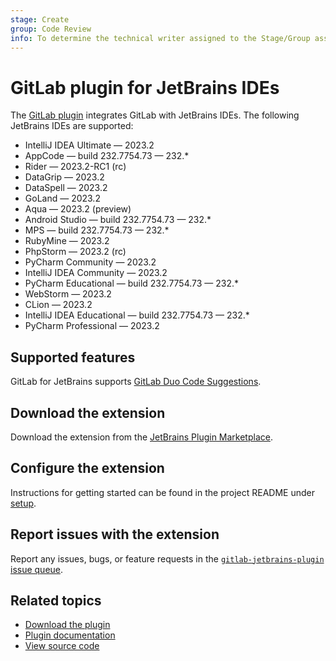 ```yaml
---
stage: Create
group: Code Review
info: To determine the technical writer assigned to the Stage/Group associated with this page, see https://about.gitlab.com/handbook/product/ux/technical-writing/#assignments
---
```


# GitLab plugin for JetBrains IDEs

The [GitLab plugin](https://plugins.jetbrains.com/plugin/22325-gitlab)
integrates GitLab with JetBrains IDEs. The following JetBrains IDEs are supported:

- IntelliJ IDEA Ultimate — 2023.2
- AppCode — build 232.7754.73 — 232.*
- Rider — 2023.2-RC1 (rc)
- DataGrip — 2023.2
- DataSpell — 2023.2
- GoLand — 2023.2
- Aqua — 2023.2 (preview)
- Android Studio — build 232.7754.73 — 232.*
- MPS — build 232.7754.73 — 232.*
- RubyMine — 2023.2
- PhpStorm — 2023.2 (rc)
- PyCharm Community — 2023.2
- IntelliJ IDEA Community — 2023.2
- PyCharm Educational — build 232.7754.73 — 232.*
- WebStorm — 2023.2
- CLion — 2023.2
- IntelliJ IDEA Educational — build 232.7754.73 — 232.*
- PyCharm Professional — 2023.2

## Supported features

GitLab for JetBrains supports [GitLab Duo Code Suggestions](../../user/project/repository/code_suggestions.md).

## Download the extension

Download the extension from the [JetBrains Plugin Marketplace](https://plugins.jetbrains.com/plugin/22325-gitlab).

## Configure the extension

Instructions for getting started can be found in the project README under [setup](https://gitlab.com/gitlab-org/editor-extensions/gitlab-jetbrains-plugin#setup).

## Report issues with the extension

Report any issues, bugs, or feature requests in the
[`gitlab-jetbrains-plugin` issue queue](https://gitlab.com/gitlab-org/editor-extensions/gitlab-jetbrains-plugin/-/issues).

## Related topics

- [Download the plugin](https://plugins.jetbrains.com/plugin/22325-gitlab)
- [Plugin documentation](https://gitlab.com/gitlab-org/editor-extensions/gitlab-jetbrains-plugin/-/blob/main/README.md)
- [View source code](https://gitlab.com/gitlab-org/editor-extensions/gitlab-jetbrains-plugin)
